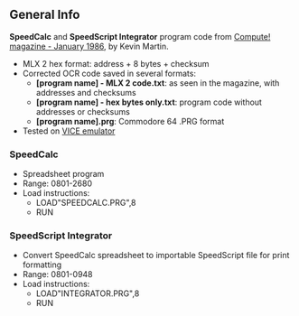 ## General Info
**SpeedCalc** and **SpeedScript Integrator** program code from [Compute! magazine - January 1986](https://archive.org/details/1986-01-compute-magazine/page/n67/), by Kevin Martin.
* MLX 2 hex format: address + 8 bytes + checksum
* Corrected OCR code saved in several formats:
  * **[program name] - MLX 2 code.txt**: as seen in the magazine, with addresses and checksums
  * **[program name] - hex bytes only.txt**: program code without addresses or checksums
  * **[program name].prg**: Commodore 64 .PRG format
* Tested on [VICE emulator](https://vice-emu.sourceforge.io/)

### SpeedCalc
* Spreadsheet program
* Range: 0801-2680
* Load instructions:
  * LOAD"SPEEDCALC.PRG",8
  * RUN

### SpeedScript Integrator
* Convert SpeedCalc spreadsheet to importable SpeedScript file for print formatting
* Range: 0801-0948
* Load instructions:
   * LOAD"INTEGRATOR.PRG",8
   * RUN
